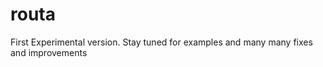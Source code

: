 routa
=====

First Experimental version. Stay tuned for examples and many many fixes and improvements